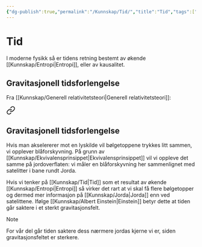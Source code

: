 ```yaml
---
{"dg-publish":true,"permalink":"/Kunnskap/Tid/","title":"Tid","tags":["fysikk"]}
---
```



# Tid
I moderne fysikk så er tidens retning bestemt av økende [[Kunnskap/Entropi\|Entropi]], eller av kausalitet.

## Gravitasjonell tidsforlengelse
Fra [[Kunnskap/Generell relativitetsteori\|Generell relativitetsteori]]:


<div class="transclusion internal-embed is-loaded"><a class="markdown-embed-link" href="/kunnskap/generell-relativitetsteori/#gravitasjonell-tidsforlengelse" aria-label="Open link"><svg xmlns="http://www.w3.org/2000/svg" width="24" height="24" viewBox="0 0 24 24" fill="none" stroke="currentColor" stroke-width="2" stroke-linecap="round" stroke-linejoin="round" class="svg-icon lucide-link"><path d="M10 13a5 5 0 0 0 7.54.54l3-3a5 5 0 0 0-7.07-7.07l-1.72 1.71"></path><path d="M14 11a5 5 0 0 0-7.54-.54l-3 3a5 5 0 0 0 7.07 7.07l1.71-1.71"></path></svg></a><div class="markdown-embed">



## Gravitasjonell tidsforlengelse
Hvis man akselererer mot en lyskilde vil bølgetoppene trykkes litt sammen, vi opplever blåforskyvning. På grunn av [[Kunnskap/Ekvivalensprinsippet\|Ekvivalensprinsippet]] vil vi oppleve det samme på jordoverflaten: vi måler en blåforskyvning her sammenlignet med satelitter i bane rundt Jorda.

Hvis vi tenker på [[Kunnskap/Tid\|Tid]] som et resultat av økende [[Kunnskap/Entropi\|Entropi]] så virker det rart at vi skal få flere bølgetopper og dermed mer informasjon på [[Kunnskap/Jorda\|Jorda]] enn ved satelittene. Ifølge [[Kunnskap/Albert Einstein\|Einstein]] betyr dette at tiden går saktere i et sterkt gravitasjonsfelt.

>[!note]
>For vår del går tiden saktere dess nærmere jordas kjerne vi er, siden gravitasjonsfeltet er sterkere.


</div></div>

